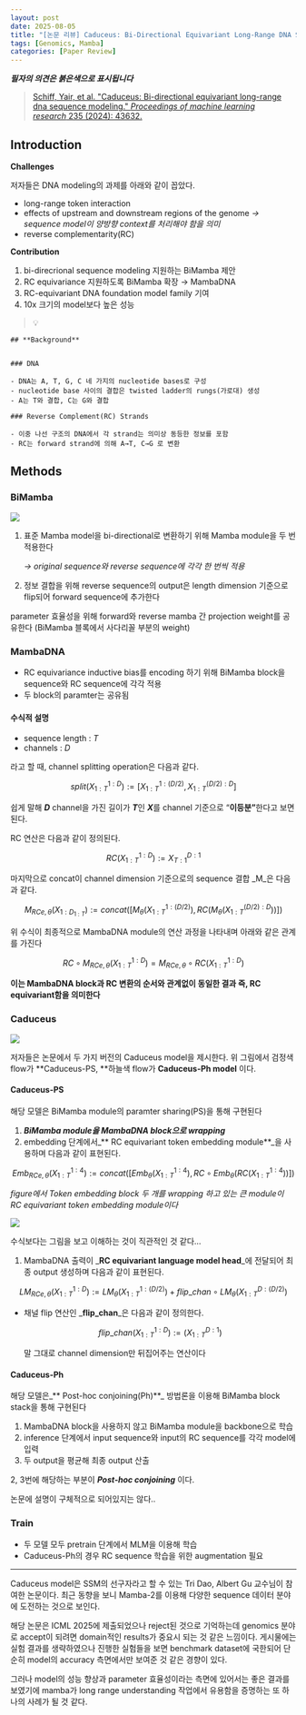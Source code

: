 ```yaml
---
layout: post
date: 2025-08-05
title: "[논문 리뷰] Caduceus: Bi-Directional Equivariant Long-Range DNA Sequence Modeling"
tags: [Genomics, Mamba]
categories: [Paper Review]
---
```


<span class="notion-red">_**필자의 의견은 붉은색으로 표시됩니다**_</span>


> [Schiff, Yair, et al. "Caduceus: Bi-directional equivariant long-range dna sequence modeling." ](https://pmc.ncbi.nlm.nih.gov/articles/PMC12189541/)[_Proceedings of machine learning research_](https://pmc.ncbi.nlm.nih.gov/articles/PMC12189541/)[ 235 (2024): 43632.](https://pmc.ncbi.nlm.nih.gov/articles/PMC12189541/)



## Introduction


**Challenges**


저자들은 DNA modeling의 과제를 아래와 같이 꼽았다.

- long-range token interaction
- effects of upstream and downstream regions of the genome 
_→ sequence model이 양방향 context를 처리해야 함을 의미_
- reverse complementarity(RC)

**Contribution**

1. bi-direcrional sequence modeling 지원하는 BiMamba 제안
1. RC equivariance 지원하도록 BiMamba 확장 → MambaDNA
1. RC-equivariant DNA foundation model family 기여
1. 10x 크기의 model보다 높은 성능

> 💡 


	## **Background**


	### DNA

	- DNA는 A, T, G, C 네 가지의 nucleotide bases로 구성
	- nucleotide base 사이의 결합은 twisted ladder의 rungs(가로대) 생성
	- A는 T와 결합, C는 G와 결합

	### Reverse Complement(RC) Strands

	- 이중 나선 구조의 DNA에서 각 strand는 의미상 동등한 정보를 포함
	- RC는 forward strand에 의해 A→T, C→G 로 변환


## Methods



### BiMamba


![](https://prod-files-secure.s3.us-west-2.amazonaws.com/542b861c-36a8-4051-84e5-8804b6728dba/2c247d59-7815-4980-99f0-8f0d21f445a7/image.png?X-Amz-Algorithm=AWS4-HMAC-SHA256&X-Amz-Content-Sha256=UNSIGNED-PAYLOAD&X-Amz-Credential=ASIAZI2LB4662AJQSWMB%2F20250824%2Fus-west-2%2Fs3%2Faws4_request&X-Amz-Date=20250824T210054Z&X-Amz-Expires=3600&X-Amz-Security-Token=IQoJb3JpZ2luX2VjEPT%2F%2F%2F%2F%2F%2F%2F%2F%2F%2FwEaCXVzLXdlc3QtMiJHMEUCID46pnGE0dNYmbASMYm9LhXy85uBjCAZyrpzH%2FtC05xQAiEA5%2F0ZUGfIVpC7Lpnxmox4XaiZeGZvzbHiBMTKO8RAIPcq%2FwMITRAAGgw2Mzc0MjMxODM4MDUiDJgS8VyO45lLOWj4RCrcA6H83CuLm%2FyTgplrX%2Bk065B%2FSQ%2Bbkq8BpLGzjafGwIbKXLfDJ4dPxPrrxPxICJmWuIWcqg%2BtQHO1PlWvlprQbwyTEb4%2Frd3a5i3HgbGHgGuzb%2FfBMcAYwifAc%2BEx3ujxk421ooaS9ulR2WR6bsCi2Pwn2sX%2BplyAIeTwG8mZZCd0Iq%2BOPEVxbvogwZ9JVn2nlCocw5dDRQRl0%2FAyKKvcjr%2BGW2sL1%2BSHTBorSM7OpruXDL%2FydZpjFGrA5u48QvzJ5caLpDpe9xAnmR%2B4fcYwq%2BpRU18QcjSasMNIABDZpt5f9KXnuJSRgsgoZdYFdNLe98wE%2FLSb4NFNOeT%2FAA1sSZSiwE1oPDW0RQUsvaqjXa9b0oqnaRsO%2BOWVXKJ2WZoLUkpYgfyYLB9szmzcaEamtloE%2FhdAKtn6fBWHxA6G2lMfqJBcKjgGEtmFolniAdXBfxv9aSyuBnlMg7GIQAbRFRiOYjrX10d9oWJs%2Bbrgd0buadfJCbIZO%2Bg15eql8q1wWZQK3DfgObLscscFJM0qz9HIydyt29QnZ3b0Uz5tc%2BKyrq6WpZSREVdyir7XcohyhYN%2FQ4vOPI6LC1C5qZ1nz8bQpwsZRPPjzOYvmVx4rTapca%2BApOZAKhBCOoumMJjZrcUGOqUBb%2Fg9hE859TiK0AZ5HUV3ij8vaGV0h4MPsU4MH09dBnxLkM2Ljhe0WpDyiOh35ZRdYg8HvKDB1pqRGh33wE1s1tRa3q0TJ9kIWcvAS91cvntlZ6ZulrVxFdZkziWwXDxoz14vEdSWestHEgsFEw1eznp1FrSSnunWbSLn83m6WDQYjEZ5A6cNcdKVD87VAh%2FG%2BLGYua5TMY%2FoHeqJLuhd9W5keK3S&X-Amz-Signature=0113eb3fd2136f24c0a205f81c5734c8df3365f8bb9020f8a47b97dd8ce123a6&X-Amz-SignedHeaders=host&x-amz-checksum-mode=ENABLED&x-id=GetObject)

1. 표준 Mamba model을 bi-directional로 변환하기 위해 Mamba module을 두 번 적용한다

	_→ original sequence와 reverse sequence에 각각 한 번씩 적용_

1. 정보 결합을 위해 reverse sequence의 output은 length dimension 기준으로 flip되어 forward sequence에 추가한다

parameter 효율성을 위해 forward와 reverse mamba 간 projection weight를 공유한다 (BiMamba 블록에서 사다리꼴 부분의 weight)



### MambaDNA

- RC equivariance inductive bias를 encoding 하기 위해 BiMamba block을 sequence와 RC sequence에 각각 적용
- 두 block의 paramter는 공유됨


#### 수식적 설명

- sequence length : _T_
- channels : _D_

라고 할 때,  channel splitting operation은 다음과 같다.


$$
split(X^{1:D}_{1:T}):=[X^{1:(D/2)}_{1:T},X^{(D/2):D}_{1:T}]
$$


<span class="notion-red">쉽게 말해 </span><span class="notion-red">_**D**_</span><span class="notion-red"> channel을 가진 길이가 </span><span class="notion-red">_**T**_</span><span class="notion-red">인 </span><span class="notion-red">_**X**_</span><span class="notion-red">를 channel 기준으로 “</span><span class="notion-red">**이등분”**</span><span class="notion-red">한다고 보면 된다.</span>


RC 연산은 다음과 같이 정의된다.


$$
RC(X^{1:D}_{1:T}):=X^{D:1}_{T:1}
$$


마지막으로 concat이 channel dimension 기준으로의 sequence 결합 _M_은 다음과 같다.


$$
M_{RCe,\theta}(X_{1:D_{1:T}}):=concat([M_{\theta}(X^{1:(D/2)}_{1:T}),RC(M_{\theta}(X^{(D/2):D}_{1:T}))])
$$


위 수식이 최종적으로 MambaDNA module의 연산 과정을 나타내며 아래와 같은 관계를 가진다


$$
RC\circ M_{RCe,\theta}(X^{1:D}_{1:T}) = M_{RCe,\theta} \circ RC(X^{1:D}_{1:T})
$$


**이는 MambaDNA block과 RC 변환의 순서와 관계없이 동일한 결과 즉, RC equivariant함을 의미한다**



### Caduceus


![](https://prod-files-secure.s3.us-west-2.amazonaws.com/542b861c-36a8-4051-84e5-8804b6728dba/f94a60d7-8145-473b-aef9-7c68d3ec604a/image.png?X-Amz-Algorithm=AWS4-HMAC-SHA256&X-Amz-Content-Sha256=UNSIGNED-PAYLOAD&X-Amz-Credential=ASIAZI2LB4662AJQSWMB%2F20250824%2Fus-west-2%2Fs3%2Faws4_request&X-Amz-Date=20250824T210054Z&X-Amz-Expires=3600&X-Amz-Security-Token=IQoJb3JpZ2luX2VjEPT%2F%2F%2F%2F%2F%2F%2F%2F%2F%2FwEaCXVzLXdlc3QtMiJHMEUCID46pnGE0dNYmbASMYm9LhXy85uBjCAZyrpzH%2FtC05xQAiEA5%2F0ZUGfIVpC7Lpnxmox4XaiZeGZvzbHiBMTKO8RAIPcq%2FwMITRAAGgw2Mzc0MjMxODM4MDUiDJgS8VyO45lLOWj4RCrcA6H83CuLm%2FyTgplrX%2Bk065B%2FSQ%2Bbkq8BpLGzjafGwIbKXLfDJ4dPxPrrxPxICJmWuIWcqg%2BtQHO1PlWvlprQbwyTEb4%2Frd3a5i3HgbGHgGuzb%2FfBMcAYwifAc%2BEx3ujxk421ooaS9ulR2WR6bsCi2Pwn2sX%2BplyAIeTwG8mZZCd0Iq%2BOPEVxbvogwZ9JVn2nlCocw5dDRQRl0%2FAyKKvcjr%2BGW2sL1%2BSHTBorSM7OpruXDL%2FydZpjFGrA5u48QvzJ5caLpDpe9xAnmR%2B4fcYwq%2BpRU18QcjSasMNIABDZpt5f9KXnuJSRgsgoZdYFdNLe98wE%2FLSb4NFNOeT%2FAA1sSZSiwE1oPDW0RQUsvaqjXa9b0oqnaRsO%2BOWVXKJ2WZoLUkpYgfyYLB9szmzcaEamtloE%2FhdAKtn6fBWHxA6G2lMfqJBcKjgGEtmFolniAdXBfxv9aSyuBnlMg7GIQAbRFRiOYjrX10d9oWJs%2Bbrgd0buadfJCbIZO%2Bg15eql8q1wWZQK3DfgObLscscFJM0qz9HIydyt29QnZ3b0Uz5tc%2BKyrq6WpZSREVdyir7XcohyhYN%2FQ4vOPI6LC1C5qZ1nz8bQpwsZRPPjzOYvmVx4rTapca%2BApOZAKhBCOoumMJjZrcUGOqUBb%2Fg9hE859TiK0AZ5HUV3ij8vaGV0h4MPsU4MH09dBnxLkM2Ljhe0WpDyiOh35ZRdYg8HvKDB1pqRGh33wE1s1tRa3q0TJ9kIWcvAS91cvntlZ6ZulrVxFdZkziWwXDxoz14vEdSWestHEgsFEw1eznp1FrSSnunWbSLn83m6WDQYjEZ5A6cNcdKVD87VAh%2FG%2BLGYua5TMY%2FoHeqJLuhd9W5keK3S&X-Amz-Signature=29ec881089cfdc2ab0dbcfac76e6ec2f7a5c808d900b13f298d4cca9919a8d04&X-Amz-SignedHeaders=host&x-amz-checksum-mode=ENABLED&x-id=GetObject)


저자들은 논문에서 두 가지 버전의 Caduceus model을 제시한다. 위 그림에서 검정색 flow가 **Caduceus-PS, **하늘색 flow가 **Caduceus-Ph model** 이다.



#### Caduceus-PS


해당 모델은 BiMamba module의 paramter sharing(PS)을 통해 구현된다

1. _**BiMamba module을 MambaDNA block으로 wrapping**_
1. embedding 단계에서_** RC equivariant token embedding module**_을 사용하며 다음과 같이 표현된다.

$$
Emb_{RCe,\theta}(X^{1:4}_{1:T}):=concat([Emb_{\theta}(X^{1:4}_{1:T}),RC \circ Emb_{\theta}(RC(X^{1:4}_{1:T}))])
$$


_figure에서 Token embedding block 두 개를 wrapping 하고 있는 큰 module이 RC equivariant token embedding module이다_


![](https://prod-files-secure.s3.us-west-2.amazonaws.com/542b861c-36a8-4051-84e5-8804b6728dba/b175e4da-71eb-4e91-8c23-a06dabe673c9/image.png?X-Amz-Algorithm=AWS4-HMAC-SHA256&X-Amz-Content-Sha256=UNSIGNED-PAYLOAD&X-Amz-Credential=ASIAZI2LB4662AJQSWMB%2F20250824%2Fus-west-2%2Fs3%2Faws4_request&X-Amz-Date=20250824T210054Z&X-Amz-Expires=3600&X-Amz-Security-Token=IQoJb3JpZ2luX2VjEPT%2F%2F%2F%2F%2F%2F%2F%2F%2F%2FwEaCXVzLXdlc3QtMiJHMEUCID46pnGE0dNYmbASMYm9LhXy85uBjCAZyrpzH%2FtC05xQAiEA5%2F0ZUGfIVpC7Lpnxmox4XaiZeGZvzbHiBMTKO8RAIPcq%2FwMITRAAGgw2Mzc0MjMxODM4MDUiDJgS8VyO45lLOWj4RCrcA6H83CuLm%2FyTgplrX%2Bk065B%2FSQ%2Bbkq8BpLGzjafGwIbKXLfDJ4dPxPrrxPxICJmWuIWcqg%2BtQHO1PlWvlprQbwyTEb4%2Frd3a5i3HgbGHgGuzb%2FfBMcAYwifAc%2BEx3ujxk421ooaS9ulR2WR6bsCi2Pwn2sX%2BplyAIeTwG8mZZCd0Iq%2BOPEVxbvogwZ9JVn2nlCocw5dDRQRl0%2FAyKKvcjr%2BGW2sL1%2BSHTBorSM7OpruXDL%2FydZpjFGrA5u48QvzJ5caLpDpe9xAnmR%2B4fcYwq%2BpRU18QcjSasMNIABDZpt5f9KXnuJSRgsgoZdYFdNLe98wE%2FLSb4NFNOeT%2FAA1sSZSiwE1oPDW0RQUsvaqjXa9b0oqnaRsO%2BOWVXKJ2WZoLUkpYgfyYLB9szmzcaEamtloE%2FhdAKtn6fBWHxA6G2lMfqJBcKjgGEtmFolniAdXBfxv9aSyuBnlMg7GIQAbRFRiOYjrX10d9oWJs%2Bbrgd0buadfJCbIZO%2Bg15eql8q1wWZQK3DfgObLscscFJM0qz9HIydyt29QnZ3b0Uz5tc%2BKyrq6WpZSREVdyir7XcohyhYN%2FQ4vOPI6LC1C5qZ1nz8bQpwsZRPPjzOYvmVx4rTapca%2BApOZAKhBCOoumMJjZrcUGOqUBb%2Fg9hE859TiK0AZ5HUV3ij8vaGV0h4MPsU4MH09dBnxLkM2Ljhe0WpDyiOh35ZRdYg8HvKDB1pqRGh33wE1s1tRa3q0TJ9kIWcvAS91cvntlZ6ZulrVxFdZkziWwXDxoz14vEdSWestHEgsFEw1eznp1FrSSnunWbSLn83m6WDQYjEZ5A6cNcdKVD87VAh%2FG%2BLGYua5TMY%2FoHeqJLuhd9W5keK3S&X-Amz-Signature=d1b03744560169d4aac0918dfb13008eee0376f1a78fb2783c5b649d0f42b20e&X-Amz-SignedHeaders=host&x-amz-checksum-mode=ENABLED&x-id=GetObject)


<span class="notion-red">수식보다는 그림을 보고 이해하는 것이 직관적인 것 같다…</span>

1. MambaDNA 출력이 _**RC equivariant language model head**_에 전달되어 최종 output 생성하며 다음과 같이 표현된다.

$$
LM_{RCe,\theta}(X^{1:D}_{1:T}):= LM_{\theta}(X^{1:(D/2)}_{1:T})+flip\_chan\circ LM_{\theta}(X^{D:(D/2)}_{1:T})
$$

- 채널 flip 연산인 _**flip\_chan**_은 다음과 같이 정의한다.

	$$
	flip\_chan(X^{1:D}_{1:T}):=(X^{D:1}_{1:T})
	$$


	말 그대로 channel dimension만 뒤집어주는 연산이다



#### Caduceus-Ph


해당 모델은_** Post-hoc conjoining(Ph)**_ 방법론을 이용해 BiMamba block stack을 통해 구현된다

1. MambaDNA block을 사용하지 않고 BiMamba module을 backbone으로 학습
1. inference 단계에서 input sequence와 input의 RC sequence를 각각 model에 입력
1. 두 output을 평균해 최종 output 산출

2, 3번에 해당하는 부분이 _**Post-hoc conjoining**_ 이다.


<span class="notion-red">논문에 설명이 구체적으로 되어있지는 않다..</span>



### Train

- 두 모델 모두 pretrain 단계에서 MLM을 이용해 학습
- Caduceus-Ph의 경우 RC sequence 학습을 위한 augmentation 필요

---


<span class="notion-red">Caduceus model은 SSM의 선구자라고 할 수 있는 Tri Dao, Albert Gu 교수님이 참여한 논문이다. 최근 동향을 보니 Mamba-2를 이용해 다양한 sequence 데이터 분야에 도전하는 것으로 보인다.</span>


<span class="notion-red">해당 논문은 ICML 2025에 제출되었으나 reject된 것으로 기억하는데 genomics 분야로 accept이 되려면 domain적인 results가 중요시 되는 것 같은 느낌이다. 게시물에는 실험 결과를 생략하였으나 진행한 실험들을 보면 benchmark dataset에 국한되어 단순히 model의 accuracy 측면에서만 보여준 것 같은 경향이 있다.</span>


<span class="notion-red">그러나 model의 성능 향상과 parameter 효율성이라는 측면에 있어서는 좋은 결과를 보였기에 mamba가 long range understanding 작업에서 유용함을 증명하는 또 하나의 사례가 될 것 같다.</span>

